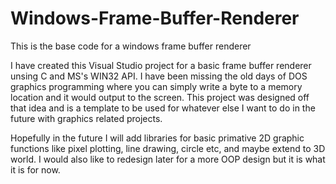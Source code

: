 # Windows-Frame-Buffer-Renderer
This is the base code for a windows frame buffer renderer

I have created this Visual Studio project for a basic frame buffer renderer unsing C and MS's WIN32 API. I have been missing the old days of DOS graphics programming where you can simply write a byte to a memory location and it would output to the screen. This project was designed off that idea and is a template to be used for whatever else I want to do in the future with graphics related projects.

Hopefully in the future I will add libraries for basic primative 2D graphic functions like pixel plotting, line drawing, circle etc, and maybe extend to 3D world. I would also like to redesign later for a more OOP design but it is what it is for now.

